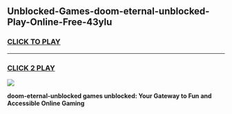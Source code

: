 
## Unblocked-Games-doom-eternal-unblocked-Play-Online-Free-43ylu
<h3>
<a href="https://premium76.site?title=doom-eternal-unblocked&ref=26A">CLICK TO PLAY</a></h3>
<hr>

<h3>
<a href="https://premium76.site?title=doom-eternal-unblocked&ref=26A">CLICK 2 PLAY</a>
  
</h3>

<a href="https://premium76.site?title=doom-eternal-unblocked&ref=26A"><img src="https://clearcache.store/games.png"></a>


**doom-eternal-unblocked games unblocked: Your Gateway to Fun and Accessible Online Gaming**
